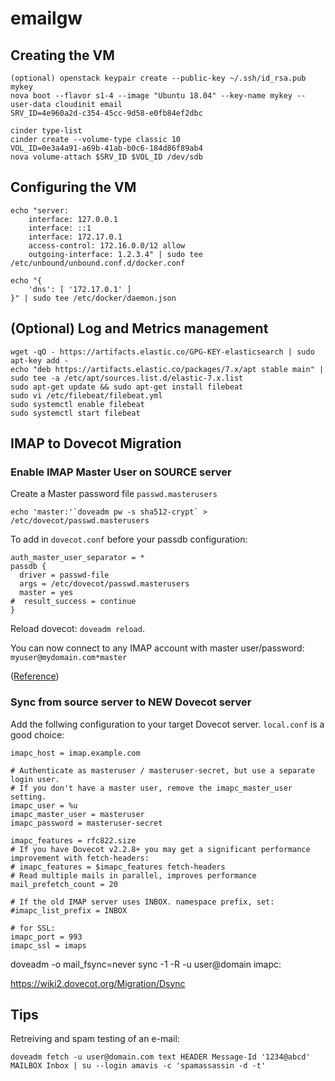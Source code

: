 # emailgw

## Creating the VM

```
(optional) openstack keypair create --public-key ~/.ssh/id_rsa.pub mykey
nova boot --flavor s1-4 --image "Ubuntu 18.04" --key-name mykey --user-data cloudinit email
SRV_ID=4e960a2d-c354-45cc-9d58-e0fb84ef2dbc

cinder type-list
cinder create --volume-type classic 10
VOL_ID=0e3a4a91-a69b-41ab-b0c6-184d86f89ab4
nova volume-attach $SRV_ID $VOL_ID /dev/sdb
```

## Configuring the VM

```
echo "server:
    interface: 127.0.0.1
    interface: ::1
    interface: 172.17.0.1
    access-control: 172.16.0.0/12 allow
    outgoing-interface: 1.2.3.4" | sudo tee /etc/unbound/unbound.conf.d/docker.conf
```
```
echo "{
    'dns': [ '172.17.0.1' ]
}" | sudo tee /etc/docker/daemon.json
```

## (Optional) Log and Metrics management
```
wget -qO - https://artifacts.elastic.co/GPG-KEY-elasticsearch | sudo apt-key add -
echo "deb https://artifacts.elastic.co/packages/7.x/apt stable main" | sudo tee -a /etc/apt/sources.list.d/elastic-7.x.list
sudo apt-get update && sudo apt-get install filebeat
sudo vi /etc/filebeat/filebeat.yml
sudo systemctl enable filebeat
sudo systemctl start filebeat
```

## IMAP to Dovecot Migration

### Enable IMAP Master User on SOURCE server
Create a Master password file `passwd.masterusers`
```
echo 'master:'`doveadm pw -s sha512-crypt` > /etc/dovecot/passwd.masterusers
```


To add in `dovecot.conf` before your passdb configuration:
```
auth_master_user_separator = *
passdb {
  driver = passwd-file
  args = /etc/dovecot/passwd.masterusers
  master = yes
#  result_success = continue
}
```

Reload dovecot: `doveadm reload`.

You can now connect to any IMAP account with master user/password: `myuser@mydomain.com*master`

([Reference](https://doc.dovecot.org/configuration_manual/authentication/master_users/))

### Sync from source server to NEW Dovecot server

Add the follwing configuration to your target Dovecot server. `local.conf` is a good choice:
```
imapc_host = imap.example.com

# Authenticate as masteruser / masteruser-secret, but use a separate login user.
# If you don't have a master user, remove the imapc_master_user setting.
imapc_user = %u
imapc_master_user = masteruser
imapc_password = masteruser-secret

imapc_features = rfc822.size
# If you have Dovecot v2.2.8+ you may get a significant performance improvement with fetch-headers:
# imapc_features = $imapc_features fetch-headers
# Read multiple mails in parallel, improves performance
mail_prefetch_count = 20

# If the old IMAP server uses INBOX. namespace prefix, set:
#imapc_list_prefix = INBOX

# for SSL:
imapc_port = 993
imapc_ssl = imaps
```

doveadm -o mail_fsync=never sync -1 -R -u user@domain imapc:


https://wiki2.dovecot.org/Migration/Dsync

## Tips

Retreiving and spam testing of an e-mail:
```
doveadm fetch -u user@domain.com text HEADER Message-Id '1234@abcd' MAILBOX Inbox | su --login amavis -c 'spamassassin -d -t'
```
